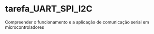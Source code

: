 # tarefa_UART_SPI_I2C
Compreender o funcionamento e a aplicação de comunicação serial em microcontroladores
